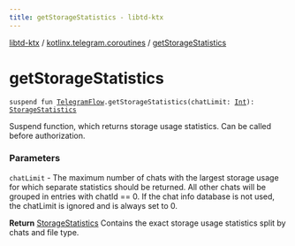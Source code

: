 ```yaml
---
title: getStorageStatistics - libtd-ktx
---
```


[libtd-ktx](../index.html) / [kotlinx.telegram.coroutines](index.html) / [getStorageStatistics](./get-storage-statistics.html)

# getStorageStatistics

`suspend fun `[`TelegramFlow`](../kotlinx.telegram.core/-telegram-flow/index.html)`.getStorageStatistics(chatLimit: `[`Int`](https://kotlinlang.org/api/latest/jvm/stdlib/kotlin/-int/index.html)`): `[`StorageStatistics`](https://tdlibx.github.io/td/docs/org/drinkless/td/libcore/telegram/TdApi/StorageStatistics.html)

Suspend function, which returns storage usage statistics. Can be called before authorization.

### Parameters

`chatLimit` - The maximum number of chats with the largest storage usage for which separate
statistics should be returned. All other chats will be grouped in entries with chatId == 0. If the
chat info database is not used, the chatLimit is ignored and is always set to 0.

**Return**
[StorageStatistics](https://tdlibx.github.io/td/docs/org/drinkless/td/libcore/telegram/TdApi/StorageStatistics.html) Contains the exact storage usage statistics split by chats and file
type.

